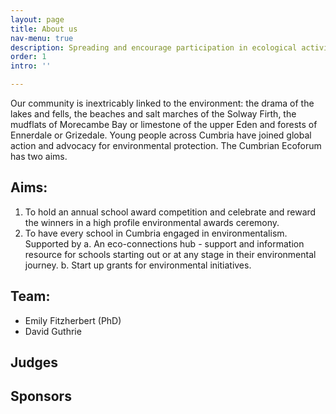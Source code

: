 ```yaml
---
layout: page
title: About us
nav-menu: true
description: Spreading and encourage participation in ecological activity in Cumbria.
order: 1
intro: ''

---
```

Our community is inextricably linked to the environment: the drama of the lakes and fells, the beaches and salt marches of the Solway Firth, the mudflats of Morecambe Bay or limestone of the upper Eden and forests of Ennerdale or Grizedale. Young people across Cumbria have joined global action and advocacy for environmental protection. The Cumbrian Ecoforum has two aims.

## Aims:

1. To hold an annual school award competition and celebrate and reward the winners in a high profile environmental awards ceremony.
2. To have every school in Cumbria engaged in environmentalism. Supported by
    a. An eco-connections hub - support and information resource for schools starting out or at any stage in their environmental journey.
    b. Start up grants for environmental initiatives.

## Team:

* Emily Fitzherbert (PhD)
* David Guthrie

## Judges

## Sponsors